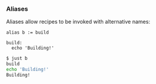 ### Aliases

Aliases allow recipes to be invoked with alternative names:

````make
alias b := build

build:
  echo 'Building!'
````

````sh
$ just b
build
echo 'Building!'
Building!
````
